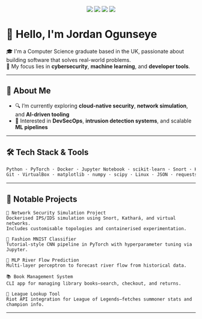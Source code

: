 <!-- Banner (optional) -->
<p align="center">
  <img src="https://img.shields.io/badge/Python-3776AB?style=for-the-badge&logo=python&logoColor=white"/>
  <img src="https://img.shields.io/badge/Docker-2496ED?style=for-the-badge&logo=docker&logoColor=white"/>
  <img src="https://img.shields.io/badge/PyTorch-EE4C2C?style=for-the-badge&logo=pytorch&logoColor=white"/>
  <img src="https://img.shields.io/badge/Jupyter-F37626?style=for-the-badge&logo=jupyter&logoColor=white"/>
</p>

# 👋 Hello, I'm Jordan Ogunseye

🎓 I'm a Computer Science graduate based in the UK, passionate about building software that solves real-world problems.  
🔐 My focus lies in **cybersecurity**, **machine learning**, and **developer tools**.  

---

## 💼 About Me

- 🔍 I’m currently exploring **cloud-native security**, **network simulation**, and **AI-driven tooling**
- 🧠 Interested in **DevSecOps**, **intrusion detection systems**, and scalable **ML pipelines**
<!-- - 🌱 Currently learning: Azure, Terraform, and container orchestration -->

---

## 🛠️ Tech Stack & Tools

```python
Python · PyTorch · Docker · Jupyter Notebook · scikit-learn · Snort · Kathará
Git · VirtualBox · matplotlib · numpy · scipy · Linux · JSON · requests
```

---

## 📌 Notable Projects

    🔐 Network Security Simulation Project
    Dockerised IPS/IDS simulation using Snort, Kathará, and virtual networks.
    Includes customisable topologies and containerised experimentation.

    👚 Fashion MNIST Classifier
    Tutorial-style CNN pipeline in PyTorch with hyperparameter tuning via Jupyter.

    🧠 MLP River Flow Prediction
    Multi-layer perceptron to forecast river flow from historical data.

    📚 Book Management System
    CLI app for managing library books—search, checkout, and returns.

    🔎 League Lookup Tool
    Riot API integration for League of Legends—fetches summoner stats and champion info.

<!-- ---

## 📈 GitHub Stats
 <p align="center"> <img src="https://github-readme-stats.vercel.app/api?username=Mr-Seye&show_icons=true&theme=default" height="160"/> <img src="https://github-readme-stats.vercel.app/api/top-langs/?username=Mr-Seye&layout=compact&theme=default" height="160"/> </p> -->

---

